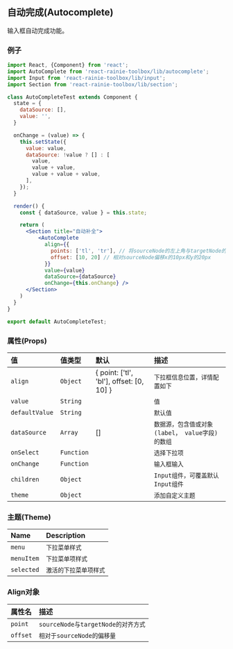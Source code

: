 ## 自动完成(Autocomplete)

输入框自动完成功能。

### 例子

```jsx
import React, {Component} from 'react';
import AutoComplete from 'react-rainie-toolbox/lib/autocomplete';
import Input from 'react-rainie-toolbox/lib/input';
import Section from 'react-rainie-toolbox/lib/section';

class AutoCompleteTest extends Component {
  state = {
    dataSource: [],
    value: '',
  }

  onChange = (value) => {
    this.setState({
      value: value,
      dataSource: !value ? [] : [
        value,
        value + value,
        value + value + value,
      ],
    });
  }

  render() {
    const { dataSource, value } = this.state;

    return (
      <Section title="自动补全">
          <AutoComplete
            align={{
              points: ['tl', 'tr'], // 将sourceNode的左上角与targetNode的右上角对齐
              offset: [10, 20] // 相对sourceNode偏移x的10px和y的20px
            }}
            value={value}
            dataSource={dataSource}
            onChange={this.onChange} />
      </Section>
    )
  }
}

export default AutoCompleteTest;
```

### 属性(Props)

值              | 值类型        | 默认                                       | 描述
:------------- | :--------- | :--------------------------------------- | :------------------------------
`align`        | `Object`   | { point: ['tl', 'bl'], offset: [0, 10] } | `下拉框信息位置，详情配置如下`
`value`        | `String`   |                                          | `值`
`defaultValue` | `String`   |                                          | `默认值`
`dataSource`   | `Array`    | []                                       | `数据源，包含值或对象(label， value字段)的数组`
`onSelect`     | `Function` |                                          | `选择下拉项`
`onChange`     | `Function` |                                          | `输入框输入`
`children`     | `Object`   |                                          | `Input组件，可覆盖默认Input组件`
`theme`        | `Object`   |                                          | `添加自定义主题`

### 主题(Theme)

Name       | Description
:--------- | :-----------
`menu`     | `下拉菜单样式`
`menuItem` | `下拉菜单项样式`
`selected` | `激活的下拉菜单项样式`

### Align对象

属性名      | 描述
:------- | :---------------------------
`point`  | `sourceNode与targetNode的对齐方式`
`offset` | `相对于sourceNode的偏移量`
